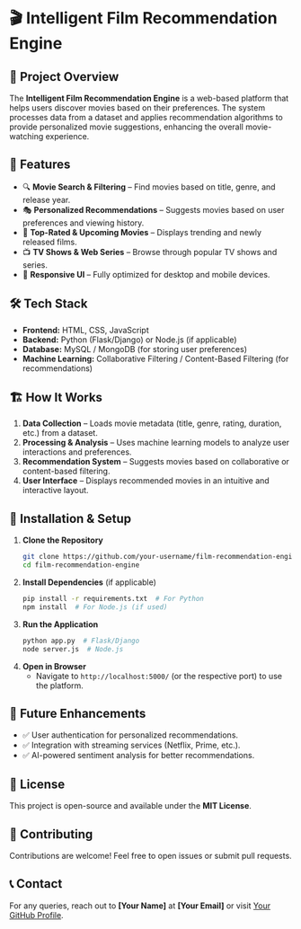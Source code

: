 # 🎬 Intelligent Film Recommendation Engine

## 📌 Project Overview
The **Intelligent Film Recommendation Engine** is a web-based platform that helps users discover movies based on their preferences. The system processes data from a dataset and applies recommendation algorithms to provide personalized movie suggestions, enhancing the overall movie-watching experience.

## 🚀 Features
- 🔍 **Movie Search & Filtering** – Find movies based on title, genre, and release year.
- 🎭 **Personalized Recommendations** – Suggests movies based on user preferences and viewing history.   
- 🌟 **Top-Rated & Upcoming Movies** – Displays trending and newly released films.
- 📺 **TV Shows & Web Series** – Browse through popular TV shows and series.
- 📱 **Responsive UI** – Fully optimized for desktop and mobile devices.

## 🛠️ Tech Stack
- **Frontend:** HTML, CSS, JavaScript   
- **Backend:** Python (Flask/Django) or Node.js (if applicable)
- **Database:** MySQL / MongoDB (for storing user preferences)
- **Machine Learning:** Collaborative Filtering / Content-Based Filtering (for recommendations)

## 🏗️ How It Works
1. **Data Collection** – Loads movie metadata (title, genre, rating, duration, etc.) from a dataset.
2. **Processing & Analysis** – Uses machine learning models to analyze user interactions and preferences.
3. **Recommendation System** – Suggests movies based on collaborative or content-based filtering.
4. **User Interface** – Displays recommended movies in an intuitive and interactive layout.

## 🔧 Installation & Setup
1. **Clone the Repository**
   ```bash
   git clone https://github.com/your-username/film-recommendation-engine.git
   cd film-recommendation-engine
   ```
2. **Install Dependencies** (if applicable)
   ```bash
   pip install -r requirements.txt  # For Python
   npm install  # For Node.js (if used)
   ```
3. **Run the Application**
   ```bash
   python app.py  # Flask/Django
   node server.js  # Node.js
   ```
4. **Open in Browser**
   - Navigate to `http://localhost:5000/` (or the respective port) to use the platform.

## 📌 Future Enhancements
- ✅ User authentication for personalized recommendations.
- ✅ Integration with streaming services (Netflix, Prime, etc.).
- ✅ AI-powered sentiment analysis for better recommendations.

## 📜 License
This project is open-source and available under the **MIT License**.

## 🤝 Contributing
Contributions are welcome! Feel free to open issues or submit pull requests.

## 📞 Contact
For any queries, reach out to **[Your Name]** at **[Your Email]** or visit [Your GitHub Profile](https://github.com/your-username).
